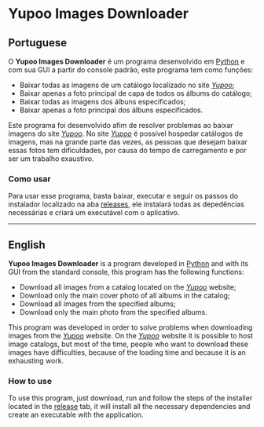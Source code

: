 # Yupoo Images Downloader
## Portuguese
O **Yupoo Images Downloader** é um programa desenvolvido em <ins>Python</ins> e com sua GUI a partir do console padrão, este programa tem como funções:
* Baixar todas as imagens de um catálogo localizado no site [*Yupoo*](https://x.yupoo.com/);
* Baixar apenas a foto principal de capa de todos os álbums do catálogo;
* Baixar todas as imagens dos álbuns especificados;
* Baixar apenas a foto principal dos álbuns especificados.

Este programa foi desenvolvido afim de resolver problemas ao baixar imagens do site [*Yupoo*](https://x.yupoo.com/). No site [*Yupoo*](https://x.yupoo.com/) é possível hospedar catálogos de imagens, mas na grande parte das vezes, as pessoas que desejam baixar essas fotos tem dificuldades, por causa do tempo de carregamento e por ser um trabalho exaustivo.

### Como usar
Para usar esse programa, basta baixar, executar e seguir os passos do instalador localizado na aba <ins>releases</ins>, ele instalará todas as depedências necessárias e criará um executável com o aplicativo.

---

## English
**Yupoo Images Downloader** is a program developed in <ins>Python</ins> and with its GUI from the standard console, this program has the following functions:
* Download all images from a catalog located on the [*Yupoo*](https://x.yupoo.com/) website;
* Download only the main cover photo of all albums in the catalog;
* Download all images from the specified albums;
* Download only the main photo from the specified albums.

This program was developed in order to solve problems when downloading images from the [*Yupoo*](https://x.yupoo.com/) website. On the [*Yupoo*](https://x.yupoo.com/) website it is possible to host image catalogs, but most of the time, people who want to download these images have difficulties, because of the loading time and because it is an exhausting work.

### How to use
To use this program, just download, run and follow the steps of the installer located in the <ins>release</ins> tab, it will install all the necessary dependencies and create an executable with the application.
